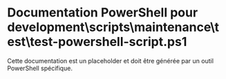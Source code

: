 # Documentation PowerShell pour development\scripts\maintenance\test\test-powershell-script.ps1

Cette documentation est un placeholder et doit être générée par un outil PowerShell spécifique.
